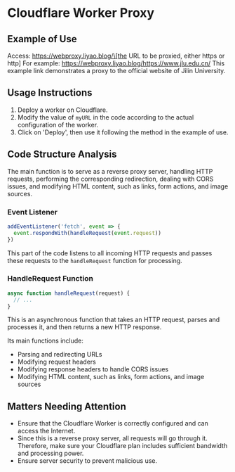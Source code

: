 # Cloudflare Worker Proxy

## Example of Use

Access:
https://webproxy.liyao.blog/\[the URL to be proxied, either https or http]
For example:
https://webproxy.liyao.blog/https://www.jlu.edu.cn/
This example link demonstrates a proxy to the official website of Jilin University.

## Usage Instructions

1. Deploy a worker on Cloudflare.
2. Modify the value of `myURL` in the code according to the actual configuration of the worker.
3. Click on 'Deploy', then use it following the method in the example of use.

## Code Structure Analysis

The main function is to serve as a reverse proxy server, handling HTTP requests, performing the corresponding redirection, dealing with CORS issues, and modifying HTML content, such as links, form actions, and image sources.

### Event Listener

```javascript
addEventListener('fetch', event => {
  event.respondWith(handleRequest(event.request))
})
```

This part of the code listens to all incoming HTTP requests and passes these requests to the `handleRequest` function for processing.

### HandleRequest Function

```javascript
async function handleRequest(request) {
  // ...
}
```

This is an asynchronous function that takes an HTTP request, parses and processes it, and then returns a new HTTP response.

Its main functions include:

- Parsing and redirecting URLs
- Modifying request headers
- Modifying response headers to handle CORS issues
- Modifying HTML content, such as links, form actions, and image sources


## Matters Needing Attention

- Ensure that the Cloudflare Worker is correctly configured and can access the Internet.
- Since this is a reverse proxy server, all requests will go through it. Therefore, make sure your Cloudflare plan includes sufficient bandwidth and processing power.
- Ensure server security to prevent malicious use. 

